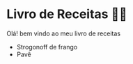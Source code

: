 # Livro de Receitas :man_cook:

Olá! bem vindo ao meu livro de receitas 

* Strogonoff de frango
* Pavê

